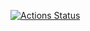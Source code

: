 [![Actions Status](https://github.com/abpatel/multi-docker/workflows/Deploy%20MultiDocker/badge.svg)](https://github.com/abpatel/multi-docker/actions)
